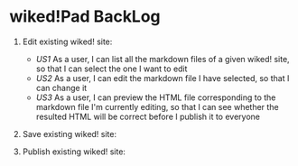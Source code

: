 wiked!Pad BackLog
=================

1. Edit existing wiked! site:
	+ *US1* As a user, I can list all the markdown files of a given wiked! site, so that I can select the one I want to edit
	+ *US2* As a user, I can edit the markdown file I have selected, so that I can change it
	+ *US3* As a user, I can preview the HTML file corresponding to the markdown file I'm currently editing, so that I can see whether the resulted HTML will be correct before I publish it to everyone

2. Save existing wiked! site:

3. Publish existing wiked! site:


 



